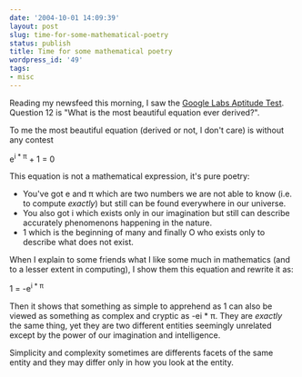 ```yaml
---
date: '2004-10-01 14:09:39'
layout: post
slug: time-for-some-mathematical-poetry
status: publish
title: Time for some mathematical poetry
wordpress_id: '49'
tags:
- misc
---
```


Reading my newsfeed this morning, I saw the [Google Labs Aptitude Test](http://www.google.com/googleblog/2004/09/pencils-down-people.html).
Question 12 is "What is the most beautiful equation ever derived?".




To me the most beautiful equation (derived or not, I don't care) is without any contest

e<sup>i * π</sup> + 1 = 0

This equation is not a mathematical expression, it's pure poetry:

  * You've got e and π which are two numbers we are not able to know (i.e. to compute _exactly_) but still can be found everywhere in our universe.
  * You also got i which exists only in our imagination but still can describe accurately phenomenons happening in the nature.
  * 1 which is the beginning of many and finally O who exists only to describe what does not exist.

When I explain to some friends what I like some much in mathematics (and to a lesser extent in computing), I show them this equation and rewrite it as:

1 = -e<sup>i * π</sup>

Then it shows that something as simple to apprehend as 1 can also be viewed as something as  complex and cryptic as -ei * π. They are _exactly_ the same thing, yet they are two different entities seemingly unrelated except by the power of our imagination and intelligence.




Simplicity and complexity sometimes are differents facets of the same entity and they may differ only in how you look at the entity.
